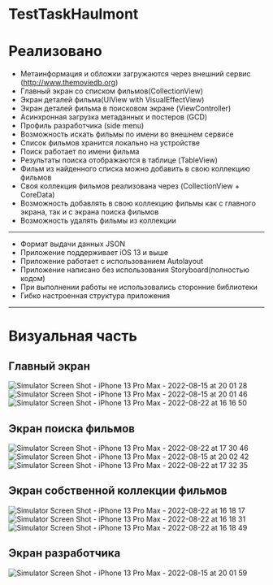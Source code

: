 # TestTaskHaulmont

# Реализовано
- Метаинформация и обложки загружаются через внешний сервис (http://www.themoviedb.org)
- Главный экран со списком фильмов(CollectionView)
- Экран деталей фильма(UIView with VisualEffectView)
- Экран деталей фильма в поисковом экране (ViewController)
- Асинхронная загрузка метаданных и постеров (GCD)
- Профиль разработчика (side menu)
- Возможность искать фильмы по имени во внешнем сервисе
- Список фильмов хранится локально на устройстве
- Поиск работает по имени фильма
- Результаты поиска отображаются в таблице (TableView)
- Фильм из найденного списка можно добавить в свою коллекцию фильмов
- Своя коллекция фильмов реализована через (CollectionView + CoreData)
- Возможность добавлять в свою коллекцию фильмы как с главного экрана, так и с экрана поиска фильмов
- Возможность удалять фильмы из коллекции
---
- Формат выдачи данных JSON
- Приложение  поддерживает iOS 13 и выше
- Приложение работает с использованием Autolayout
- Приложение написано без использования Storyboard(полностью кодом)
- При выполнении работы не использовались сторонние библиотеки
- Гибко настроенная структура приложения 
---
# Визуальная часть
## Главный экран


![Simulator Screen Shot - iPhone 13 Pro Max - 2022-08-15 at 20 01 28](https://user-images.githubusercontent.com/100344157/185918501-fdec9972-2f5a-426c-b4c6-dcdc95fc7a21.png) $~$
![Simulator Screen Shot - iPhone 13 Pro Max - 2022-08-15 at 20 01 46](https://user-images.githubusercontent.com/100344157/185918527-63ce2ffb-1317-4a95-a6d1-6319064de376.png)
![Simulator Screen Shot - iPhone 13 Pro Max - 2022-08-22 at 16 16 50](https://user-images.githubusercontent.com/100344157/185919718-b7a42a33-fb70-410d-b1fb-a03a56630f09.png)

## Экран поиска фильмов
![Simulator Screen Shot - iPhone 13 Pro Max - 2022-08-22 at 17 30 46](https://user-images.githubusercontent.com/100344157/185933299-86ece3cb-4f06-496c-bd67-ee3e043e3dc8.png) $~$
![Simulator Screen Shot - iPhone 13 Pro Max - 2022-08-15 at 20 02 42](https://user-images.githubusercontent.com/100344157/185918629-9dc6e4c3-76e8-49b2-89b6-c0ad12a64901.png)
![Simulator Screen Shot - iPhone 13 Pro Max - 2022-08-22 at 17 32 35](https://user-images.githubusercontent.com/100344157/185933566-05a3a4f9-30c7-440a-a628-9e26febf57c1.png)


## Экран собственной коллекции фильмов
![Simulator Screen Shot - iPhone 13 Pro Max - 2022-08-22 at 16 18 17](https://user-images.githubusercontent.com/100344157/185919677-eaf75a87-a525-413a-bc3f-44098314b926.png) $~$
![Simulator Screen Shot - iPhone 13 Pro Max - 2022-08-22 at 16 18 31](https://user-images.githubusercontent.com/100344157/185919693-76b6f810-bfc1-410c-aff3-5eb35c413f4e.png)
![Simulator Screen Shot - iPhone 13 Pro Max - 2022-08-22 at 16 18 49](https://user-images.githubusercontent.com/100344157/185919701-4a5c0b37-dd09-488e-9d3f-738f2bd20fff.png)

## Экран разработчика
![Simulator Screen Shot - iPhone 13 Pro Max - 2022-08-15 at 20 01 59](https://user-images.githubusercontent.com/100344157/185918668-4540baaa-3a8a-4fb3-bde3-21ce43184428.png)
